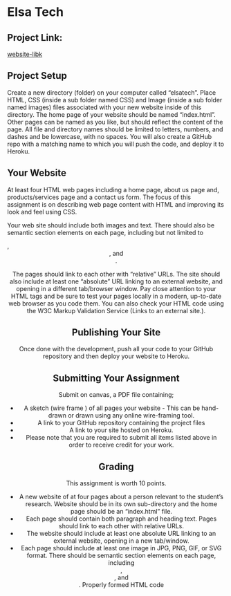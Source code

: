 # Elsa Tech

## Project Link: 
[website-libk](https://secret-hollows-69213.herokuapp.com/) 
## Project Setup
Create a new directory (folder) on your computer called “elsatech”. Place HTML, CSS (inside a sub folder named CSS) and Image (inside a sub folder named images) files associated with your new website inside of this directory. The home page of your website should be named “index.html”. Other pages can be named as you like, but should reflect the content of the page. All file and directory names should be limited to letters, numbers, and dashes and be lowercase, with no spaces. You will also create a GitHub repo with a matching name to which you will push the code, and deploy it to Heroku.

## Your Website
At least four HTML web pages including a home page, about us page and, products/services page and a contact us form. The focus of this assignment is on describing web page content with HTML and improving its look and feel using CSS.

Your web site should include both images and text.  There should also be semantic section elements on each page, including but not limited to <main>, <header>, and <footer>.

The pages should link to each other with “relative” URLs. The site should also include at least one “absolute” URL linking to an external website, and opening in a different tab/browser window. Pay close attention to your HTML tags and be sure to test your pages locally in a modern, up-to-date web browser as you code them. You can also check your HTML code using the W3C Markup Validation Service (Links to an external site.).

## Publishing Your Site
Once done with the development, push all your code to your GitHub repository and then deploy your website to Heroku.

## Submitting Your Assignment
Submit on canvas, a PDF file containing;

* A sketch (wire frame ) of all pages your website - This can be hand-drawn or drawn using any online wire-framing tool.
* A link to your GitHub repository containing the project files
* A link to your site hosted on Heroku.
* Please note that you are required to submit all items listed above in order to receive credit for your work.

## Grading
This assignment is worth 10 points.

* A new website of at four pages about a person relevant to the student’s research.
Website should be in its own sub-directory and the home page should be an “index.html” file.
* Each page should contain both paragraph and heading text.
Pages should link to each other with relative URLs.
* The website should include at least one absolute URL linking to an external website, opening in a new tab/window.
* Each page should include at least one image in JPG, PNG, GIF, or SVG format.
There should be semantic section elements on each page, including <main>, <header>, and <footer>.
Properly formed HTML code